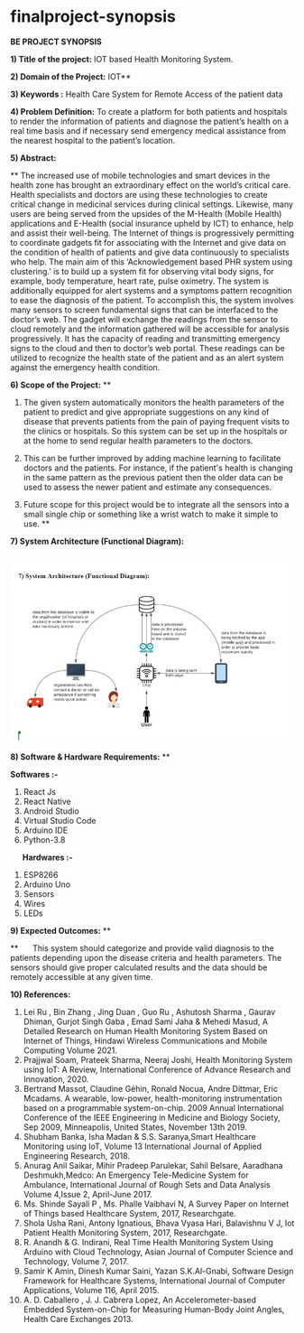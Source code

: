 # finalproject-synopsis

**BE PROJECT SYNOPSIS**


**1) Title of the project:** IOT based Health Monitoring System.

**2) Domain of the Project:**   IOT** 

**3) Keywords :**   Health Care System for Remote Access of the patient data

**4) Problem Definition:** To create a platform for both patients and hospitals to render the information of patients and diagnose the patient’s health on a real time basis and if necessary send emergency medical assistance from the nearest hospital to the patient’s location.  

**5) Abstract:**

**	The increased use of mobile technologies and smart devices in the health zone has brought an extraordinary effect on the world’s critical care. Health specialists and doctors are using these technologies to create critical change in medicinal services during clinical settings. Likewise, many users are being served from the upsides of the M-Health (Mobile Health) applications and E-Health (social insurance upheld by ICT) to enhance, help and assist their well-being. The Internet of things is progressively permitting to coordinate gadgets fit for associating with the Internet and give data on the condition of health of patients and give data continuously to specialists who help. The main aim of this ‘Acknowledgement based PHR system using clustering.’ is to build up a system fit for observing vital body signs, for example, body temperature, heart rate, pulse oximetry. The system is additionally equipped for alert systems and a symptoms pattern recognition to ease the diagnosis of the patient. To accomplish this, the system involves many sensors to screen fundamental signs that can be interfaced to the doctor’s web. The gadget will exchange the readings from the sensor to cloud remotely and the information gathered will be accessible for analysis progressively. It has the capacity of reading and transmitting emergency signs to the cloud and then to doctor’s web portal. These readings can be utilized to recognize the health state of the patient and as an alert system against the emergency health condition.













**6) Scope of the Project:** 
**


1. The given system automatically monitors the health parameters of the patient to predict and give appropriate suggestions on any kind of disease that prevents patients from the pain of paying frequent visits to the clinics or hospitals. So this system can be set up in the hospitals or at the home to send regular health parameters to the doctors.
1. This can be further improved by adding machine learning to facilitate doctors and the patients. For instance, if the patient's health is changing in the same pattern as the previous patient then the older data can be used to assess the newer patient and estimate any consequences.

1. Future scope for this project would be to integrate all the sensors into a small single chip or something like a wrist watch to make it simple to use.
**


**7) System Architecture (Functional Diagram):**

`	`**![acrchitecture](./architecture.png)**












**8) Software & Hardware Requirements:**
**


**Softwares :-**

1. React Js
1. React Native
1. Android Studio
1. Virtual Studio Code
1. Arduino IDE
1. Python-3.8




`	`**Hardwares :-** 

1. ESP8266
1. Arduino Uno
1. Sensors
1. Wires
1. LEDs


**9) Expected Outcomes:** 
**

**
`	`This system should categorize and provide valid diagnosis to the patients depending upon the disease criteria and health parameters. The sensors should give proper calculated results and the data should be remotely accessible at any given time.



**10) References:**

1. Lei Ru , Bin Zhang , Jing Duan , Guo Ru , Ashutosh Sharma , Gaurav Dhiman, Gurjot Singh Gaba , Emad Sami Jaha & Mehedi Masud, A Detailed Research on Human Health Monitoring System Based on Internet of Things, Hindawi Wireless Communications and Mobile Computing Volume 2021.
1. Prajjwal Soam, Prateek Sharma, Neeraj Joshi, Health Monitoring System using IoT: A Review, International Conference of Advance Research and Innovation, 2020.
1. Bertrand Massot, Claudine Géhin, Ronald Nocua, Andre Dittmar, Eric Mcadams. A wearable, low-power, health-monitoring instrumentation based on a programmable system-on-chip. 2009 Annual International Conference of the IEEE Engineering in Medicine and Biology Society, Sep 2009, Minneapolis, United States, November 13th 2019.
1. Shubham Banka, Isha Madan & S.S. Saranya,Smart Healthcare Monitoring using IoT, Volume 13 International Journal of Applied Engineering Research, 2018.
1. Anurag Anil Saikar, Mihir Pradeep Parulekar, Sahil Belsare, Aaradhana Deshmukh,Medco: An Emergency Tele-Medicine System for Ambulance, International Journal of Rough Sets and Data Analysis Volume 4,Issue 2, April-June 2017.
1. Ms. Shinde Sayali P , Ms. Phalle Vaibhavi N,  A Survey Paper on Internet of Things based Healthcare System, 2017, Researchgate.
1. Shola Usha Rani, Antony Ignatious, Bhava Vyasa Hari, Balavishnu V J, Iot Patient Health Monitoring System, 2017, Researchgate.
1. R. Anandh & G. Indirani, Real Time Health Monitoring System Using Arduino with Cloud Technology, Asian Journal of Computer Science and Technology, Volume 7, 2017.
1. Samir K Amin, Dinesh Kumar Saini, Yazan S.K.Al-Gnabi, Software Design Framework for Healthcare Systems, International Journal of Computer Applications, Volume 116, April 2015.
1. A. D. Caballero , J. J. Cabrera Lopez, An Accelerometer-based Embedded System-on-Chip for Measuring Human-Body Joint Angles, Health Care Exchanges 2013.

